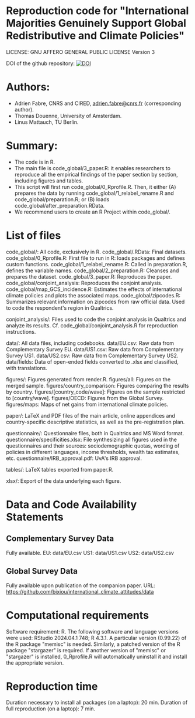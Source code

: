 # Reproduction code for "International Majorities Genuinely Support Global Redistributive and Climate Policies" 

LICENSE: GNU AFFERO GENERAL PUBLIC LICENSE Version 3

DOI of the github repository: [![DOI](https://zenodo.org/badge/702713860.svg)](https://zenodo.org/doi/10.5281/zenodo.11202245)

# Authors:
- Adrien Fabre, CNRS and CIRED, adrien.fabre@cnrs.fr (corresponding author).
- Thomas Douenne, University of Amsterdam.
- Linus Mattauch, TU Berlin.

# Summary:
- The code is in R.
- The main file is code_global/3_paper.R: it enables researchers to reproduce all the empirical findings of the paper section by section, including figures and tables.
- This script will first run code_global/0_Rprofile.R. Then, it either (A) prepares the data by running code_global/1_relabel_rename.R and code_global/preparation.R; or (B) loads code_global/after_preparation.RData.
- We recommend users to create an R Project within code_global/.

# List of files
code_global/: All code, exclusively in R.
code_global/.RData: Final datasets.
code_global/0_Rprofile.R: First file to run in R: loads packages and defines custom functions.
code_global/1_relabel_rename.R: Called in preparation.R, defines the variable names.
code_global/2_preparation.R: Cleanses and prepares the dataset.
code_global/3_paper.R: Reproduces the paper.
code_global/conjoint_analysis: Reproduces the conjoint analysis.
code_global/map_GCS_incidence.R: Estimates the effects of international climate policies and plots the associated maps.
code_global/zipcodes.R: Summarizes relevant information on zipcodes from raw official data. Used to code the respondent's region in Qualtrics.

conjoint_analysis/: Files used to code the conjoint analysis in Qualtrics and analyze its results. Cf. code_global/conjoint_analysis.R for reproduction instructions.

data/: All data files, including codebooks.
data/EU.csv: Raw data from Complementary Survey EU.
data/US1.csv: Raw data from Complementary Survey US1.
data/US2.csv: Raw data from Complementary Survey US2.
data/fields: Data of open-ended fields converted to .xlsx and classified, with translations.

figures/: Figures generated from render.R.
figures/all: Figures on the merged sample.
figures/country_comparison: Figures comparing the results by country.
figures/[country_code/wave]: Figures on the sample restricted to [country/wave].
figures/OECD: Figures from the Global Survey.
figures/maps: Maps of net gains from international climate policies.

paper/: LaTeX and PDF files of the main article, online appendices and country-specific descriptive statistics, as well as the pre-registration plan.

questionnaire/: Questionnaire files, both in Qualtrics and MS Word format.
questionnaire/specificities.xlsx: File synthesizing all figures used in the questionnaires and their sources: sociodemographic quotas, wording of policies in different languages, income thresholds, wealth tax estimates, etc.
questionnaire/IRB_approval.pdf: UvA's IRB approval.

tables/: LaTeX tables exported from paper.R.

xlsx/: Export of the data underlying each figure.

# Data and Code Availability Statements
## Complementary Survey Data
Fully available. 
EU: data/EU.csv
US1: data/US1.csv
US2: data/US2.csv

## Global Survey Data
Fully available upon publication of the companion paper.
URL: https://github.com/bixiou/international_climate_attitudes/data


# Computational requirements
Software requirement: R.
The following software and language versions were used: RStudio 2024.04.1 748; R 4.3.1.
A particular version (0.99.22) of the R package "memisc" is needed. Similarly, a patched version of the R package "stargazer" is required. If another version of "memisc" or "stargazer" is installed, 0_Rprofile.R will automatically uninstall it and install the appropriate version.

# Reproduction time
Duration necessary to install all packages (on a laptop): 20 min.
Duration of full reproduction (on a laptop): 7 min.